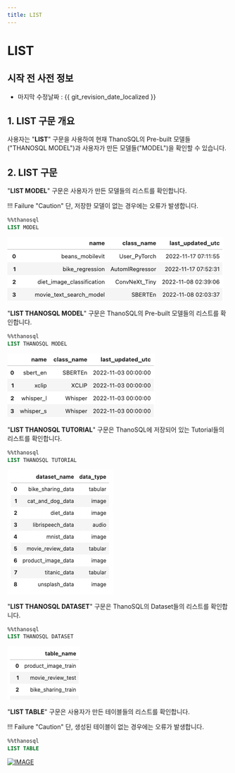 ```yaml
---
title: LIST
---
```


# __LIST__

## 시작 전 사전 정보

- 마지막 수정날짜 : {{ git_revision_date_localized }}

## __1. LIST 구문 개요__

사용자는 "__LIST__" 구문을 사용하여 현재 ThanoSQL의 Pre-built 모델들("THANOSQL MODEL")과 사용자가 만든 모델들("MODEL")을 확인할 수 있습니다. 

## __2. LIST 구문__

"__LIST MODEL__" 구문은 사용자가 만든 모델들의 리스트를 확인합니다.

!!! Failure "Caution"
    단, 저장한 모델이 없는 경우에는 오류가 발생합니다.

```sql
%%thanosql
LIST MODEL
```
[![IMAGE](/img/thanosql_syntax/query/LIST/img1.png)](/img/thanosql_syntax/query/LIST/img1.png)

"__LIST THANOSQL MODEL__" 구문은 ThanoSQL의 Pre-built 모델들의 리스트를 확인합니다.

```sql
%%thanosql
LIST THANOSQL MODEL
```
[![IMAGE](/img/thanosql_syntax/query/LIST/img2.png)](/img/thanosql_syntax/query/LIST/img2.png)

"__LIST THANOSQL TUTORIAL__" 구문은 ThanoSQL에 저장되어 있는 Tutorial들의 리스트를 확인합니다.

```sql
%%thanosql
LIST THANOSQL TUTORIAL
```
[![IMAGE](/img/thanosql_syntax/query/LIST/img3.png)](/img/thanosql_syntax/query/LIST/img3.png)

"__LIST THANOSQL DATASET__" 구문은 ThanoSQL의 Dataset들의 리스트를 확인합니다.

```sql
%%thanosql
LIST THANOSQL DATASET
```
[![IMAGE](/img/thanosql_syntax/query/LIST/img4.png)](/img/thanosql_syntax/query/LIST/img4.png)

"__LIST TABLE__" 구문은 사용자가 만든 테이블들의 리스트를 확인합니다.

!!! Failure "Caution"
    단, 생성된 테이블이 없는 경우에는 오류가 발생합니다.

```sql
%%thanosql
LIST TABLE
```
[![IMAGE](/img/thanosql_syntax/query/LIST/img5.png)](/img/thanosql_syntax/query/LIST/img5.png)